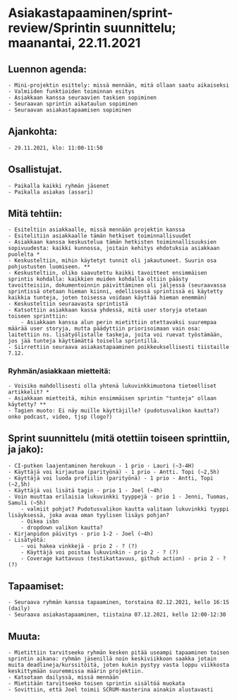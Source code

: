 # Asiakastapaaminen/sprint-review/Sprintin suunnittelu; maanantai, 22.11.2021

## Luennon agenda:
    - Mini-projektin esittely: missä mennään, mitä ollaan saatu aikaiseksi
    - Valmiiden funktioiden toiminnan esitys
    - Asiakkaan kanssa seuraavien taskien sopiminen
    - Seuraavan sprintin aikataulun sopiminen
    - Seuraavan asiakastapaamisen sopiminen

## Ajankohta:
    - 29.11.2021, klo: 11:00-11:50

## Osallistujat.
    - Paikalla kaikki ryhmän jäsenet
    - Paikalla asiakas (assari)

## Mitä tehtiin:
    - Esiteltiin asiakkaalle, missä mennään projektin kanssa
    - Esitelitiin asiakkaalle tämän hetkiset toiminnallisuudet
    - Asiakkaan kanssa keskustelua tämän hetkisten toiminnallisuuksien sopivuudesta: kaikki kunnossa, joitain kehitys ehdotuksia asiakkaan puolelta *
    - Keskusteltiin, mihin käytetyt tunnit oli jakautuneet. Suurin osa pohjustusten luomiseen. **
    - Keskusteltiin, oliko saavutettu kaikki tavoitteet ensimmäisen sprintis kohdalla: kaikkien muiden kohdalla oltiin päästy tavoitteisiin, dokumentoinnin päivittäminen oli jäljessä (seuraavassa sprintissä otetaan hieman kiinni, edellisessä sprintissä ei käytetty kaikkia tunteja, joten toisessa voidaan käyttää hieman enemmän)
    - Keskusteltiin seuraavasta sprintistä
    - Katsottiin asiakkaan kassa yhdessä, mitä user storyja otetaan toiseen sprinttiin:
        - Asiakkaan kanssa alun perin mietittiin otettavaksi suurempaa määrää user storyja, mutta päädyttiin priorisoimaan vain osa: laitettiin ns. lisätyölistalle taskeja, joita voi ruevat työstämään, jos jää tunteja käyttämättä toisella sprintillä.
    - Siirrettiin seuraava asiakastapaaminen poikkeuksellisesti tiistaille 7.12.

### Ryhmän/asiakkaan mietteitä:
    - Voisiko mahdollisesti olla yhtenä lukuvinkkimuotona tieteelliset artikkelit? *
    - Asiakkaan mietteitä, mihin ensimmäisen sprintin "tunteja" ollaan käytetty? **
    - Tagien muoto: Ei näy muille käyttäjille? (pudotusvalikon kautta?) onko podcast, video, tjsp (logo?)

## Sprint suunnittelu (mitä otettiin toiseen sprinttiin, ja jako):
    - CI-putken laajentaminen herokuun - 1 prio - Lauri (~3-4H)
    - Käyttäjä voi kirjautua (parityönä) - 1 prio - Antti. Topi (~2,5h)
    - Käyttäjä voi luoda profiilin (parityönä) - 1 prio - Antti, Topi (~2,5h)
    - Käyttäjä voi lisätä tagin - prio 1 - Joel (~4h)
    - Voin muuttaa erilaisia lukuvinkki tyyppejä - prio 1 - Jenni, Tuomas, Samuli (~5h)
        - valmiit pohjat? Pudotusvalikon kautta valitaan lukuvinkki tyyppi lisäyksessä, joka avaa oman tyylisen lisäys pohjan?
        - Oikea isbn
        - dropdown valikon kautta?
    - Kirjanpidon päivitys - prio 1-2 - Joel (~4h)
    - Lisätyötä:
        - voi hakea vinkkejä - prio 2 - ? (?)
        - Käyttäjä voi poistaa lukuvinkin - prio 2 - ? (?)
        - Coverage kattavuus (testikattavuus, github action) - prio 2 - ? (?)

## Tapaamiset:
    - Seuraava ryhmän kanssa tapaaminen, torstaina 02.12.2021, kello 16:15 (daily)
    - Seuraava asiakastapaaminen, tiistaina 07.12.2021, kello 12:00-12:30

## Muuta:
    - Mietittiin tarvitseeko ryhmän kesken pitää useampi tapaaminen toisen sprintin aikana: ryhmän jäsenillä noin keskiviikkoon saakka jotain muita deadlineja/kurssitöitä, joten kukin pystyy vasta loppu viikkosta keskittymään suuremmissa määrin projektiin.
    - Katsotaan dailyssä, missä mennään
    - Mietitään tarvitseeko toisen sprintin sisältöä muokata
    - Sovittiin, että Joel toimii SCRUM-masterina ainakin alustavasti

